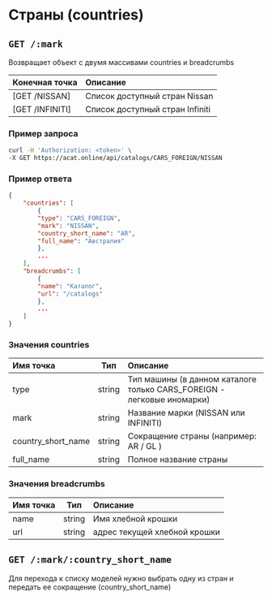 # Страны (countries)

## `GET /:mark`

Возвращает объект с двумя массивами countries и breadcrumbs

| Конечная точка | Описание |
| :---- | :--------------- |
| [GET /NISSAN] | Список доступный стран Nissan |
| [GET /INFINITI] | Список доступный стран Infiniti |

### Пример запроса

```bash
curl -H 'Authorization: <token>' \
-X GET https://acat.online/api/catalogs/CARS_FOREIGN/NISSAN
```

### Пример ответа

```json
{
    "countries": [
        {
        "type": "CARS_FOREIGN",
        "mark": "NISSAN",
        "country_short_name": "AR",
        "full_name": "Австралия"
        },
        ...
    ],
    "breadcrumbs": [
        {
        "name": "Каталог",
        "url": "/catalogs"
        },
        ...
    ]
}
```

### Значения countries

| Имя точка | Тип | Описание |
| :---- | :------: | :--------------- |
| type | string | Тип машины (в данном каталоге только CARS_FOREIGN - легковые иномарки) |
| mark | string | Название марки (NISSAN или INFINITI) |
| country_short_name | string | Сокращение страны (например: AR / GL ) |
| full_name | string | Полное название страны |

### Значения breadcrumbs

| Имя точка | Тип | Описание |
| :---- | :------: | :--------------- |
| name | string | Имя хлебной крошки |
| url | string | адрес текущей хлебной крошки |


## `GET /:mark/:country_short_name`

Для перехода к списку моделей нужно выбрать одну из стран и передать ее сокращение (country_short_name)
